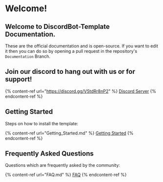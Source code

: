 # Welcome!

## Welcome to DiscordBot-Template Documentation.

These are the official documentation and is open-source. If you want to edit it then you can do so by opening a pull request in the repository's `Documentation` Branch.

## Join our discord to hang out with us or for support!

{% content-ref url="https://discord.gg/VStdRr8nP2" %}
[Discord Server](https://discord.gg/VStdRr8nP2)
{% endcontent-ref %}

## Getting Started

Steps on how to install the template:

{% content-ref url="Getting_Started.md" %}
[Getting Started](Getting_Started.md)
{% endcontent-ref %}

## Frequently Asked Questions

Questions which are frequently asked by the community:

{% content-ref url="FAQ.md" %}
[FAQ](/FAQ.md)
{% endcontent-ref %}
